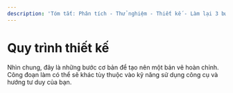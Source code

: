 ```yaml
---
description: 'Tóm tắt: Phân tích - Thử nghiệm - Thiết kế - Làm lại 3 bước trên n lần'
---
```


# Quy trình thiết kế

Nhìn chung, đây là những bước cơ bản để tạo nên một bản vẽ hoàn chỉnh. Công đoạn làm có thể sẽ khác tùy thuộc vào kỹ năng sử dụng công cụ và hướng tư duy của bạn.&#x20;
